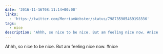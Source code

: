 ```yaml
---
date: '2016-11-16T08:11:14+00:00'
links:
  - 'https://twitter.com/MerriamWebster/status/798735905469198336'
tags:
  - nice
description: 'Ahhh, so nice to be nice. But am feeling nice now. #nice '
---
```

Ahhh, so nice to be nice. But am feeling nice now. #nice 
